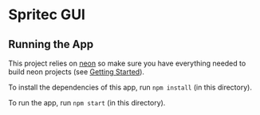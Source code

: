 # Spritec GUI

## Running the App

This project relies on [neon](https://neon-bindings.com) so make sure you have
everything needed to build neon projects
(see [Getting Started](https://neon-bindings.com/docs/getting-started)).

To install the dependencies of this app, run `npm install` (in this directory).

To run the app, run `npm start` (in this directory).
